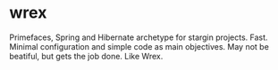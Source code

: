 # wrex
Primefaces, Spring and Hibernate archetype for stargin projects. Fast. Minimal configuration and simple code as main objectives. May not be beatiful, but gets the job done. Like Wrex.
